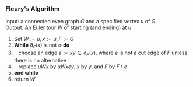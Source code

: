 ### Fleury's Algorithm

Input: a connected even graph $G$ and a specified vertex $u$ of $G$<br>
Output: An Euler tour $W$ of  starting (and ending) at $u$
1. Set $W := u, x := u, F := G$
2. **While** $\partial_F(x)$ is not $\emptyset$ **do**
3. &nbsp;&nbsp;&nbsp;choose an edge $e:= xy \in \partial_F(x)$, where $e$ is not a cut edge of $F$ unless there is no alternative
4. &nbsp;&nbsp;&nbsp;replace $uWx$ by $uWxey$, $x$ by $y$, and $F$ by $F$ \ $e$
5. **end while**
6. return $W$
